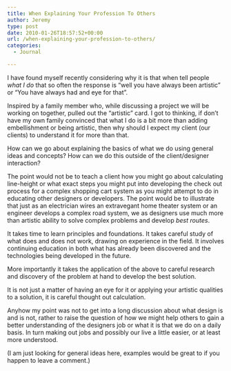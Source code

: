 ```yaml
---
title: When Explaining Your Profession To Others
author: Jeremy
type: post
date: 2010-01-26T18:57:52+00:00
url: /when-explaining-your-profession-to-others/
categories:
  - Journal

---
```

I have found myself recently considering why it is that when tell people _what I do_ that so often the response is &ldquo;well you have always been artistic&rdquo; or &ldquo;You have always had and eye for that&rdquo;.

Inspired by a family member who, while discussing a project we will be working on together, pulled out the &#8220;artistic&#8221; card. I got to thinking, if don&#8217;t have my own family convinced that what I do is a bit more than adding embellishment or being artistic, then why should I expect my client (our clients) to understand it for more than that.

How can we go about explaining the basics of what we do using general ideas and concepts? How can we do this outside of the client/designer interaction?

The point would not be to teach a client how you might go about calculating line-height or what exact steps you might put into developing the check out process for a complex shopping cart system as you might attempt to do in educating other designers or developers. The point would be to illustrate that just as an electrician wires an extravegant home theater system or an engineer develops a complex road system, we as designers use much more than artistic ability to solve complex problems and develop _best routes_.

<!--more-->

It takes time to learn principles and foundations. It takes careful study of what does and does not work, drawing on experience in the field. It involves continuing education in both what has already been discovered and the technologies being developed in the future.

More importantly it takes the application of the above to careful research and discovery of the problem at hand to develop the best solution.

It is not just a matter of having an eye for it or applying your artistic qualities to a solution, it is careful thought out calculation.

Anyhow my point was not to get into a long discussion about what design is and is not, rather to raise the question of how we might help others to gain a better understanding of the designers job or what it is that we do on a daily basis. In turn making out jobs and possibly our live a little easier, or at least more understood.

(I am just looking for general ideas here, examples would be great to if you happen to leave a comment.)